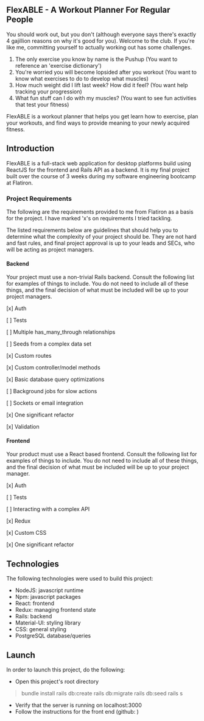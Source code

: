 ## FlexABLE - A Workout Planner For Regular People

You should work out, but you don't (although everyone says there's exactly 4 gajillion reasons on why it's good for you). Welcome to the club. If you're like me, committing yourself to actually working out has some challenges.

1) The only exercise you know by name is the Pushup (You want to reference an 'exercise dictionary')
2) You're worried you will become lopsided after you workout (You want to know what exercises to do to develop what muscles)
3) How much weight did I lift last week? How did it feel? (You want help tracking your progression)
4) What fun stuff can I do with my muscles? (You want to see fun activities that test your fitness)

FlexABLE is a workout planner that helps you get learn how to exercise, plan your workouts, and find ways to provide meaning to your newly acquired fitness. 

## Introduction

FlexABLE is a full-stack web application for desktop platforms build using ReactJS for the frontend and Rails API as a backend. It is my final project built over the course of 3 weeks during my software engineering bootcamp at Flatiron. 

### Project Requirements
The following are the requirements provided to me from Flatiron as a basis for the project. I have marked 'x's on requirements I tried tackling.

The listed requirements below are guidelines that should help you to determine what the complexity of your project should be. They are not hard and fast rules, and final project approval is up to your leads and SECs, who will be acting as project managers.

#### Backend
Your project must use a non-trivial Rails backend. Consult the following list for examples of things to include. You do not need to include all of these things, and the final decision of what must be included will be up to your project managers.

[x] Auth

[ ] Tests

[ ] Multiple has_many_through relationships

[ ] Seeds from a complex data set

[x] Custom routes

[x] Custom controller/model methods

[x] Basic database query optimizations

[ ] Background jobs for slow actions

[ ] Sockets or email integration

[x] One significant refactor

[x] Validation


#### Frontend
Your product must use a React based frontend. Consult the following list for examples of things to include. You do not need to include all of these things, and the final decision of what must be included will be up to your project manager.

[x] Auth

[ ] Tests

[ ] Interacting with a complex API

[x] Redux

[x] Custom CSS

[x] One significant refactor

## Technologies

The following technologies were used to build this project:

- NodeJS:       javascript runtime
- Npm:          javascript packages
- React:        frontend
- Redux:        managing frontend state
- Rails:        backend
- Material-UI:  styling library
- CSS:          general styling
- PostgreSQL    database/queries

## Launch

In order to launch this project, do the following:
- Open this project's root directory

> bundle install
> rails db:create
> rails db:migrate
> rails db:seed
> rails s

- Verify that the server is running on localhost:3000
- Follow the instructions for the front end (github: )


